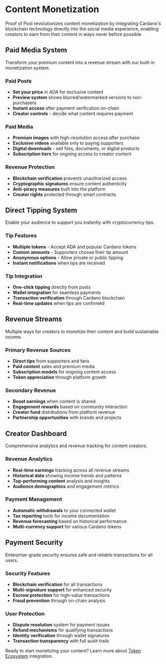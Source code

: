 # Content Monetization

Proof of Post revolutionizes content monetization by integrating Cardano's blockchain technology directly into the social media experience, enabling creators to earn from their content in ways never before possible.

## Paid Media System

Transform your premium content into a revenue stream with our built-in monetization system.

### Paid Posts
- **Set your price** in ADA for exclusive content
- **Preview system** shows blurred/watermarked versions to non-purchasers
- **Instant access** after payment verification on-chain
- **Creator controls** - decide what content requires payment

### Paid Media
- **Premium images** with high-resolution access after purchase
- **Exclusive videos** available only to paying supporters
- **Digital downloads** - sell files, documents, or digital products
- **Subscription tiers** for ongoing access to creator content

### Revenue Protection
- **Blockchain verification** prevents unauthorized access
- **Cryptographic signatures** ensure content authenticity
- **Anti-piracy measures** built into the platform
- **Creator rights** protected through smart contracts

## Direct Tipping System

Enable your audience to support you instantly with cryptocurrency tips.

### Tip Features
- **Multiple tokens** - Accept ADA and popular Cardano tokens
- **Custom amounts** - Supporters choose their tip amount
- **Anonymous options** - Allow private or public tipping
- **Instant notifications** when tips are received

### Tip Integration
- **One-click tipping** directly from posts
- **Wallet integration** for seamless payments
- **Transaction verification** through Cardano blockchain
- **Real-time updates** when tips are confirmed

## Revenue Streams

Multiple ways for creators to monetize their content and build sustainable income.

### Primary Revenue Sources
- **Direct tips** from supporters and fans
- **Paid content** sales and premium media
- **Subscription models** for ongoing content access
- **Token appreciation** through platform growth

### Secondary Revenue
- **Boost earnings** when content is shared
- **Engagement rewards** based on community interaction
- **Creator fund** distributions from platform revenue
- **Partnership opportunities** with brands and projects

## Creator Dashboard

Comprehensive analytics and revenue tracking for content creators.

### Revenue Analytics
- **Real-time earnings** tracking across all revenue streams
- **Historical data** showing income trends and patterns
- **Top-performing content** analysis and insights
- **Audience demographics** and engagement metrics

### Payment Management
- **Automatic withdrawals** to your connected wallet
- **Tax reporting** tools for income documentation
- **Revenue forecasting** based on historical performance
- **Multi-currency support** for various Cardano tokens

## Payment Security

Enterprise-grade security ensures safe and reliable transactions for all users.

### Security Features
- **Blockchain verification** for all transactions
- **Multi-signature support** for enhanced security
- **Escrow protection** for high-value transactions
- **Fraud prevention** through on-chain analysis

### User Protection
- **Dispute resolution** system for payment issues
- **Refund mechanisms** for qualifying transactions
- **Identity verification** through wallet signatures
- **Transaction transparency** with full audit trails

Ready to start monetizing your content? Learn more about [Token Ecosystem](token-ecosystem.md) integration.